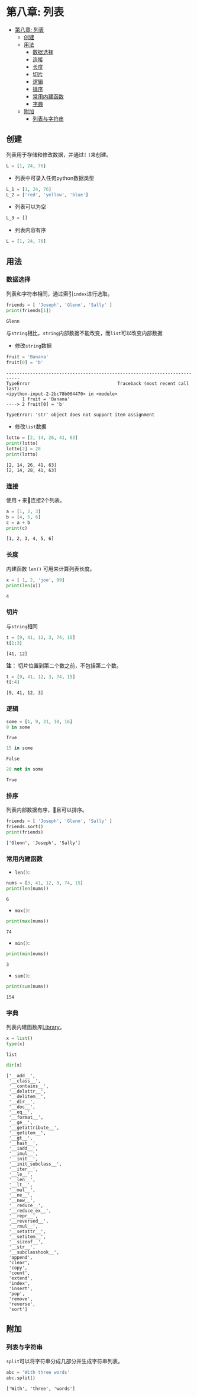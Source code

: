 # 第八章: 列表
- [第八章: 列表](#第八章-列表)
	- [创建](#创建)
	- [用法](#用法)
		- [数据选择](#数据选择)
		- [连接](#连接)
		- [长度](#长度)
		- [切片](#切片)
		- [逻辑](#逻辑)
		- [排序](#排序)
		- [常用内建函数](#常用内建函数)
		- [字典](#字典)
	- [附加](#附加)
		- [列表与字符串](#列表与字符串)

## 创建
列表用于存储和修改数据，并通过`[` `]`来创建。
```Python
L = [1, 24, 76]
```
* 列表中可录入任何python数据类型
```Python
L_1 = [1, 24, 76]
L_2 = ['red', 'yellow', 'blue']
```

* 列表可以为空
```Python
L_3 = []
```

* 列表内容有序
```Python
L = [1, 24, 76]
```

## 用法
### 数据选择
列表和字符串相同，通过索引`index`进行选取。
```Python
friends = [ 'Joseph', 'Glenn', 'Sally' ]
print(friends[1])
```
```Python
Glenn
```
与`string`相比，`string`内部数据不能改变，而`list`可以改变内部数据
* 修改`string`数据
```Python
fruit = 'Banana'
fruit[0] = 'b'
```

```
---------------------------------------------------------------------------
TypeError                                 Traceback (most recent call last)
<ipython-input-2-2bc78b004470> in <module>
      1 fruit = 'Banana'
----> 2 fruit[0] = 'b'

TypeError: 'str' object does not support item assignment
```

* 修改`list`数据
```Python
lotto = [2, 14, 26, 41, 63]
print(lotto)
lotto[2] = 28
print(lotto)
```

```
[2, 14, 26, 41, 63]
[2, 14, 28, 41, 63]
```
### 连接
使用 `+` 来连接2个列表。
```Python
a = [1, 2, 3]
b = [4, 5, 6]
c = a + b
print(c)
```
```
[1, 2, 3, 4, 5, 6]
```

### 长度
内建函数 `len()` 可用来计算列表长度。
```Python
x = [ 1, 2, 'joe', 99]
print(len(x))
```
```
4
```

### 切片
与`string`相同
```python
t = [9, 41, 12, 3, 74, 15]
t[1:3]
```
```
[41, 12]
```
**注：** 切片位置到第二个数之前，不包括第二个数。
```Python
t = [9, 41, 12, 3, 74, 15]
t[:4]
```
```
[9, 41, 12, 3]
```
### 逻辑
```Python
some = [1, 9, 21, 10, 16]
9 in some
```
```
True
```
```Python
15 in some
```
```
False
```
```Python
20 not in some
```
```
True
```
### 排序
列表内部数据有序，且可以排序。
```Python
friends = [ 'Joseph', 'Glenn', 'Sally' ]
friends.sort()
print(friends)
```
```
['Glenn', 'Joseph', 'Sally']
```
### 常用内建函数
* `len()`:
```Python
nums = [3, 41, 12, 9, 74, 15]
print(len(nums))
```
```
6
```

* `max()`:
```Python
print(max(nums))
```
```
74
```

* `min()`:
```Python
print(min(nums))
```
```
3
```

* `sum()`:
```Python
print(sum(nums))
```
```
154
```

### 字典
列表内建函数库[Library](http://docs.python.org/tutorial/datastructures.html)。
```Python
x = list()
type(x)
```
```
list
```
```Python
dir(x)
```
```
['__add__',
 '__class__',
 '__contains__',
 '__delattr__',
 '__delitem__',
 '__dir__',
 '__doc__',
 '__eq__',
 '__format__',
 '__ge__',
 '__getattribute__',
 '__getitem__',
 '__gt__',
 '__hash__',
 '__iadd__',
 '__imul__',
 '__init__',
 '__init_subclass__',
 '__iter__',
 '__le__',
 '__len__',
 '__lt__',
 '__mul__',
 '__ne__',
 '__new__',
 '__reduce__',
 '__reduce_ex__',
 '__repr__',
 '__reversed__',
 '__rmul__',
 '__setattr__',
 '__setitem__',
 '__sizeof__',
 '__str__',
 '__subclasshook__',
 'append',
 'clear',
 'copy',
 'count',
 'extend',
 'index',
 'insert',
 'pop',
 'remove',
 'reverse',
 'sort']
```
## 附加
### 列表与字符串
`split`可以将字符串分成几部分并生成字符串列表。
```Python
abc = 'With three words'
abc.split()
```
```
['With', 'three', 'words']
```
